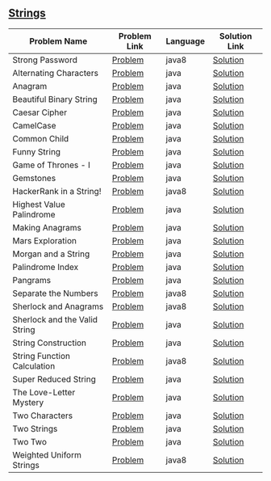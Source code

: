 ## [Strings](https://www.hackerrank.com/domains/algorithms/strings)

|Problem Name|Problem Link|Language|Solution Link|
---|---|---|---
|Strong Password|[Problem](https://www.hackerrank.com/challenges/strong-password/problem)|java8|[Solution](./StrongPassword.java)|
|Alternating Characters |[Problem](https://www.hackerrank.com/challenges/alternating-characters/problem)|java|[Solution](./AlternatingCharacters.java)|
|Anagram|[Problem](https://www.hackerrank.com/challenges/anagram/problem)|java|[Solution](./Anagram.java)|
|Beautiful Binary String|[Problem](https://www.hackerrank.com/challenges/beautiful-binary-string/problem)|java|[Solution](./BeautifulBinaryString.java)|
|Caesar Cipher|[Problem](https://www.hackerrank.com/challenges/caesar-cipher-1/problem)|java|[Solution](./CaesarCipher.java)|
|CamelCase|[Problem](https://www.hackerrank.com/challenges/camelcase/problem)|java|[Solution](./CamelCase.java)|
|Common Child|[Problem](https://www.hackerrank.com/challenges/common-child/problem)|java|[Solution](./CommonChild.java)|
|Funny String|[Problem](https://www.hackerrank.com/challenges/funny-string/problem)|java|[Solution](./FunnyString.java)|
|Game of Thrones - I|[Problem](https://www.hackerrank.com/challenges/game-of-thrones/problem)|java|[Solution](./GameofThrones-I.java)|
|Gemstones|[Problem](https://www.hackerrank.com/challenges/gem-stones/problem)|java|[Solution](./Gemstones.java)|
|HackerRank in a String!|[Problem](https://www.hackerrank.com/challenges/hackerrank-in-a-string/problem)|java8|[Solution](./HackerRankinaString!.java)|
|Highest Value Palindrome|[Problem](https://www.hackerrank.com/challenges/richie-rich/problem)|java|[Solution](./HighestValuePalindrome.java)|
|Making Anagrams|[Problem](https://www.hackerrank.com/challenges/making-anagrams/problem)|java|[Solution](./MakingAnagrams.java)|
|Mars Exploration|[Problem](https://www.hackerrank.com/challenges/mars-exploration/problem)|java|[Solution](./MarsExploration.java)|
|Morgan and a String|[Problem](https://www.hackerrank.com/challenges/morgan-and-a-string/problem)|java|[Solution](./MorganandaString.java)|
|Palindrome Index|[Problem](https://www.hackerrank.com/challenges/palindrome-index/problem)|java|[Solution](./PalindromeIndex.java)|
|Pangrams|[Problem](https://www.hackerrank.com/challenges/pangrams/problem)|java|[Solution](./Pangrams.java)|
|Separate the Numbers|[Problem](https://www.hackerrank.com/challenges/separate-the-numbers/problem)|java8|[Solution](./SeparatetheNumbers.java)|
|Sherlock and Anagrams|[Problem](https://www.hackerrank.com/challenges/sherlock-and-anagrams/problem)|java8|[Solution](./SherlockandAnagrams.java)|
|Sherlock and the Valid String|[Problem](https://www.hackerrank.com/challenges/sherlock-and-valid-string/problem)|java|[Solution](./SherlockandtheValidString.java)|
|String Construction |[Problem](https://www.hackerrank.com/challenges/string-construction/problem)|java|[Solution](./StringConstruction.java)|
|String Function Calculation|[Problem](https://www.hackerrank.com/challenges/string-function-calculation/problem)|java8|[Solution](./StringFunctionCalculation.java)|
|Super Reduced String|[Problem](https://www.hackerrank.com/challenges/reduced-string/problem)|java|[Solution](./SuperReducedString.java)|
|The Love-Letter Mystery|[Problem](https://www.hackerrank.com/challenges/the-love-letter-mystery/problem)|java|[Solution](./TheLove-LetterMystery.java)|
|Two Characters|[Problem](https://www.hackerrank.com/challenges/two-characters/problem)|java|[Solution](./TwoCharacters.java)|
|Two Strings|[Problem](https://www.hackerrank.com/challenges/two-strings/problem)|java|[Solution](./TwoStrings.java)|
|Two Two|[Problem](https://www.hackerrank.com/challenges/two-two/problem)|java|[Solution](./TwoTwo.java)|
|Weighted Uniform Strings|[Problem](https://www.hackerrank.com/challenges/weighted-uniform-string/problem)|java8|[Solution](./WeightedUniformStrings.java)|
